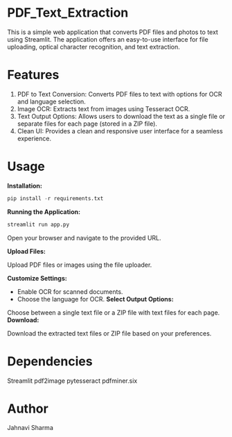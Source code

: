 # PDF_Text_Extraction

This is a simple web application that converts PDF files and photos to text using Streamlit. The application offers an easy-to-use interface for file uploading, optical character recognition, and text extraction.

# Features
1. PDF to Text Conversion: Converts PDF files to text with options for OCR and language selection.
2. Image OCR: Extracts text from images using Tesseract OCR.
3. Text Output Options: Allows users to download the text as a single file or separate files for each page (stored in a ZIP file).
4. Clean UI: Provides a clean and responsive user interface for a seamless experience.

# Usage
**Installation:**
```python
pip install -r requirements.txt
```

**Running the Application:**

```python
streamlit run app.py
```

Open your browser and navigate to the provided URL.

**Upload Files:**

Upload PDF files or images using the file uploader.

**Customize Settings:**

- Enable OCR for scanned documents.
- Choose the language for OCR.
**Select Output Options:**

Choose between a single text file or a ZIP file with text files for each page.
**Download:**

Download the extracted text files or ZIP file based on your preferences.
# Dependencies
Streamlit
pdf2image
pytesseract
pdfminer.six

# Author
Jahnavi Sharma 
